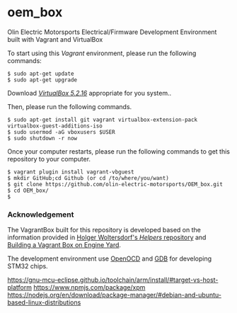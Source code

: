 # oem_box
Olin Electric Motorsports Electrical/Firmware Development Environment built with Vagrant and VirtualBox

To start using this _Vagrant_ environment, please run the following commands:
```
$ sudo apt-get update
$ sudo apt-get upgrade
```
Download [_VirtualBox 5.2.16_](https://www.virtualbox.org/wiki/Linux_Downloads) appropriate for you system..

Then, please run the following commands.
```
$ sudo apt-get install git vagrant virtualbox-extension-pack virtualbox-guest-additions-iso
$ sudo usermod -aG vboxusers $USER
$ sudo shutdown -r now
```

Once your computer restarts, please run the following commands to get this repository to your computer.
```
$ vagrant plugin install vagrant-vbguest
$ mkdir GitHub;cd Github (or cd /to/where/you/want)
$ git clone https://github.com/olin-electric-motorsports/OEM_box.git
$ cd OEM_box/
$ 
```

### Acknowledgement
The VagrantBox built for this repository is developed based on the information provided in [Holger Woltersdorf's _Helpers_ repository](https://github.com/hollodotme/Helpers/blob/master/Tutorials/vagrant/self-hosted-vagrant-boxes-with-versioning.md) and [Building a Vagrant Box on Engine Yard](https://www.engineyard.com/blog/building-a-vagrant-box).

The development environment use [OpenOCD](https://sourceforge.net/p/openocd/code/ci/master/tree/) and [GDB](https://gnu-mcu-eclipse.github.io/debug/install/) for developing STM32 chips.

https://gnu-mcu-eclipse.github.io/toolchain/arm/install/#target-vs-host-platform
https://www.npmjs.com/package/xpm
https://nodejs.org/en/download/package-manager/#debian-and-ubuntu-based-linux-distributions
